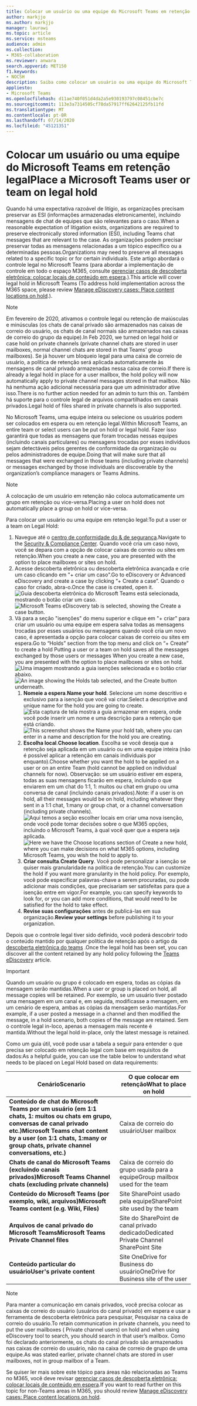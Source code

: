 ```yaml
---
title: Colocar um usuário ou uma equipe do Microsoft Teams em retenção legal
author: markjjo
ms.author: markjjo
manager: laurawi
ms.topic: article
ms.service: msteams
audience: admin
ms.collection:
- M365-collaboration
ms.reviewer: anwara
search.appverid: MET150
f1.keywords:
- NOCSH
description: Saiba como colocar um usuário ou uma equipe do Microsoft Teams em retenção legal usando o Centro de Segurança e Conformidade, e saiba o que necessita de uma retenção legal com base nas exigências de dados.
appliesto:
- Microsoft Teams
ms.openlocfilehash: d11ae740f051d4da2a5e930193797c08451cbe7c
ms.sourcegitcommit: 113e3a7314505cf78da57917ff62642125fb11fd
ms.translationtype: MT
ms.contentlocale: pt-BR
ms.lasthandoff: 07/14/2020
ms.locfileid: "45121351"
---
```

<a name="place-a-microsoft-teams-user-or-team-on-legal-hold"></a><span data-ttu-id="84ff5-103">Colocar um usuário ou uma equipe do Microsoft Teams em retenção legal</span><span class="sxs-lookup"><span data-stu-id="84ff5-103">Place a Microsoft Teams user or team on legal hold</span></span>
==================================================

<span data-ttu-id="84ff5-104">Quando há uma expectativa razoável de litígio, as organizações precisam preservar as ESI (informações armazenadas eletronicamente), incluindo mensagens de chat de equipes que são relevantes para o caso.</span><span class="sxs-lookup"><span data-stu-id="84ff5-104">When a reasonable expectation of litigation exists, organizations are required to preserve electronically stored information (ESI), including Teams chat messages that are relevant to the case.</span></span> <span data-ttu-id="84ff5-105">As organizações podem precisar preservar todas as mensagens relacionadas a um tópico específico ou a determinadas pessoas.</span><span class="sxs-lookup"><span data-stu-id="84ff5-105">Organizations may need to preserve all messages related to a specific topic or for certain individuals.</span></span> <span data-ttu-id="84ff5-106">Este artigo abordará o controle legal no Microsoft Teams (para abordar a implementação de controle em todo o espaço M365, consulte [gerenciar casos de descoberta eletrônica: colocar locais de conteúdo em espera](https://docs.microsoft.com/microsoft-365/compliance/ediscovery-cases#step-4-place-content-locations-on-hold).).</span><span class="sxs-lookup"><span data-stu-id="84ff5-106">This article will cover legal hold in Microsoft Teams (To address hold implementation across the M365 space, please review [Manage eDiscovery cases: Place content locations on hold](https://docs.microsoft.com/microsoft-365/compliance/ediscovery-cases#step-4-place-content-locations-on-hold).).</span></span>

> [!NOTE]
> <span data-ttu-id="84ff5-107">Em fevereiro de 2020, ativamos o controle legal ou retenção de maiúsculas e minúsculas (os chats de canal privado são armazenados nas caixas de correio do usuário, os chats de canal normais são armazenados nas caixas de correio do grupo da equipe).</span><span class="sxs-lookup"><span data-stu-id="84ff5-107">In Feb 2020, we turned on legal hold or case hold on private channels (private channel chats are stored in user mailboxes, normal channel chats are stored in that Teams’ group mailboxes).</span></span> <span data-ttu-id="84ff5-108">Se já houver um bloqueio legal para uma caixa de correio de usuário, a política de retenção será aplicada automaticamente às mensagens de canal privado armazenadas nessa caixa de correio.</span><span class="sxs-lookup"><span data-stu-id="84ff5-108">If there is already a legal hold in place for a user mailbox, the hold policy will now automatically apply to private channel messages stored in that mailbox.</span></span> <span data-ttu-id="84ff5-109">Não há nenhuma ação adicional necessária para que um administrador ative isso.</span><span class="sxs-lookup"><span data-stu-id="84ff5-109">There is no further action needed for an admin to turn this on.</span></span> <span data-ttu-id="84ff5-110">Também há suporte para o controle legal de arquivos compartilhados em canais privados.</span><span class="sxs-lookup"><span data-stu-id="84ff5-110">Legal hold of files shared in private channels is also supported.</span></span>

<span data-ttu-id="84ff5-111">No Microsoft Teams, uma equipe inteira ou selecione os usuários podem ser colocados em espera ou em retenção legal.</span><span class="sxs-lookup"><span data-stu-id="84ff5-111">Within Microsoft Teams, an entire team or select users can be put on hold or legal hold.</span></span> <span data-ttu-id="84ff5-112">Fazer isso garantirá que todas as mensagens que foram trocadas nessas equipes (incluindo canais particulares) ou mensagens trocadas por esses indivíduos sejam detectáveis pelos gerentes de conformidade da organização ou pelos administradores de equipe.</span><span class="sxs-lookup"><span data-stu-id="84ff5-112">Doing that will make sure that all messages that were exchanged in those teams (including private channels) or messages exchanged by those individuals are discoverable by the organization’s compliance managers or Teams Admins.</span></span>

> [!NOTE]
> <span data-ttu-id="84ff5-113">A colocação de um usuário em retenção não coloca automaticamente um grupo em retenção ou vice-versa.</span><span class="sxs-lookup"><span data-stu-id="84ff5-113">Placing a user on hold does not automatically place a group on hold or vice-versa.</span></span>

<span data-ttu-id="84ff5-114">Para colocar um usuário ou uma equipe em retenção legal:</span><span class="sxs-lookup"><span data-stu-id="84ff5-114">To put a user or a team on Legal Hold:</span></span>

1. <span data-ttu-id="84ff5-115">Navegue até o [centro de conformidade do & de segurança](https://go.microsoft.com/fwlink/?linkid=854628).</span><span class="sxs-lookup"><span data-stu-id="84ff5-115">Navigate to the [Security & Compliance Center](https://go.microsoft.com/fwlink/?linkid=854628).</span></span> <span data-ttu-id="84ff5-116">Quando você cria um caso novo, você se depara com a opção de colocar caixas de correio ou sites em retenção.</span><span class="sxs-lookup"><span data-stu-id="84ff5-116">When you create a new case, you are presented with the option to place mailboxes or sites on hold.</span></span>
1. <span data-ttu-id="84ff5-117">Acesse descoberta eletrônica ou descoberta eletrônica avançada e crie um caso clicando em "+ criar um caso".</span><span class="sxs-lookup"><span data-stu-id="84ff5-117">Go to eDiscovery or Advanced eDiscovery and create a case by clicking “+ Create a case”.</span></span> <span data-ttu-id="84ff5-118">Quando o caso for criado, abra-o.</span><span class="sxs-lookup"><span data-stu-id="84ff5-118">Once the case is created, open it.</span></span>
<span data-ttu-id="84ff5-119">![Guia descoberta eletrônica do Microsoft Teams está selecionada, mostrando o botão criar um caso.](media/LegalHold1.png)</span><span class="sxs-lookup"><span data-stu-id="84ff5-119">![Microsoft Teams eDiscovery tab is selected, showing the Create a case button.](media/LegalHold1.png)</span></span>
1. <span data-ttu-id="84ff5-120">Vá para a seção "isenções" do menu superior e clique em "+ criar" para criar um usuário ou uma equipe em espera salva todas as mensagens trocadas por esses usuários ou mensagens quando você cria um novo caso, é apresentada a opção para colocar caixas de correio ou sites em espera.</span><span class="sxs-lookup"><span data-stu-id="84ff5-120">Go to “Holds” section from the top menu and click on “+ Create” to create a hold Putting a user or a team on hold saves all the messages exchanged by those users or messages When you create a new case, you are presented with the option to place mailboxes or sites on hold.</span></span>
<span data-ttu-id="84ff5-121">![Uma imagem mostrando a guia isenções selecionada e o botão criar abaixo.](media/LegalHold2.png)</span><span class="sxs-lookup"><span data-stu-id="84ff5-121">![An image showing the Holds tab selected, and the Create button underneath.](media/LegalHold2.png)</span></span>
    1. <span data-ttu-id="84ff5-122">**Nomeie a espera**.</span><span class="sxs-lookup"><span data-stu-id="84ff5-122">**Name your hold**.</span></span> <span data-ttu-id="84ff5-123">Selecione um nome descritivo e exclusivo para a isenção que você vai criar.</span><span class="sxs-lookup"><span data-stu-id="84ff5-123">Select a descriptive and unique name for the hold you are going to create.</span></span>
<span data-ttu-id="84ff5-124">![Esta captura de tela mostra a guia armazenar em espera, onde você pode inserir um nome e uma descrição para a retenção que está criando.](media/LegalHold3.png)</span><span class="sxs-lookup"><span data-stu-id="84ff5-124">![This screenshot shows the Name your hold tab, where you can enter in a name and description for the hold you are creating.](media/LegalHold3.png)</span></span>
    1. <span data-ttu-id="84ff5-125">**Escolha local**.</span><span class="sxs-lookup"><span data-stu-id="84ff5-125">**Choose location**.</span></span> <span data-ttu-id="84ff5-126">Escolha se você deseja que a retenção seja aplicada em um usuário ou em uma equipe inteira (não é possível aplicar a retenção em canais individuais por enquanto).</span><span class="sxs-lookup"><span data-stu-id="84ff5-126">Choose whether you want the hold to be applied on a user or on an entire Team (hold cannot be applied on individual channels for now).</span></span> <span data-ttu-id="84ff5-127">Observação: se um usuário estiver em espera, todas as suas mensagens ficarão em espera, incluindo o que enviarem em um chat do 1:1, 1: muitos ou chat em grupo ou uma conversa de canal (incluindo canais privados).</span><span class="sxs-lookup"><span data-stu-id="84ff5-127">Note: if a user is on hold, all their messages would be on hold, including whatever they sent in a 1:1 chat, 1:many or group chat, or a channel conversation (including private channels).</span></span>
    <span data-ttu-id="84ff5-128">![Aqui temos a seção escolher locais em criar uma nova isenção, onde você pode tomar decisões sobre o que M365 opções, incluindo o Microsoft Teams, à qual você quer que a espera seja aplicada.](media/LegalHold4.png)</span><span class="sxs-lookup"><span data-stu-id="84ff5-128">![Here we have the Choose locations section of Create a new hold, where you can make decisions on what M365 options, including Microsoft Teams, you wish the hold to apply to.](media/LegalHold4.png)</span></span>
    1. <span data-ttu-id="84ff5-129">**Criar consulta**.</span><span class="sxs-lookup"><span data-stu-id="84ff5-129">**Create Query**.</span></span> <span data-ttu-id="84ff5-130">Você pode personalizar a isenção se quiser mais granularidade na política de retenção.</span><span class="sxs-lookup"><span data-stu-id="84ff5-130">You can customize the hold if you want more granularity in the hold policy.</span></span> <span data-ttu-id="84ff5-131">Por exemplo, você pode especificar palavras-chave a serem procuradas, ou pode adicionar mais condições, que precisariam ser satisfeitas para que a isenção entre em vigor.</span><span class="sxs-lookup"><span data-stu-id="84ff5-131">For example, you can specify keywords to look for, or you can add more conditions, that would need to be satisfied for the hold to take effect.</span></span>
    1. <span data-ttu-id="84ff5-132">**Revise suas configurações** antes de publicá-las em sua organização.</span><span class="sxs-lookup"><span data-stu-id="84ff5-132">**Review your settings** before publishing it to your organization.</span></span>

<span data-ttu-id="84ff5-133">Depois que o controle legal tiver sido definido, você poderá descobrir todo o conteúdo mantido por qualquer política de retenção após o artigo da [descoberta eletrônica do teams](eDiscovery-investigation.md) .</span><span class="sxs-lookup"><span data-stu-id="84ff5-133">Once the legal hold has been set, you can discover all the content retained by any hold policy following the [Teams eDiscovery](eDiscovery-investigation.md) article.</span></span>

> [!IMPORTANT]
> <span data-ttu-id="84ff5-134">Quando um usuário ou grupo é colocado em espera, todas as cópias da mensagem serão mantidas.</span><span class="sxs-lookup"><span data-stu-id="84ff5-134">When a user or group is placed on hold, all message copies will be retained.</span></span> <span data-ttu-id="84ff5-135">Por exemplo, se um usuário tiver postado uma mensagem em um canal e, em seguida, modificasse a mensagem, em um cenário de espera, ambas as cópias da mensagem serão mantidas.</span><span class="sxs-lookup"><span data-stu-id="84ff5-135">For example, if a user posted a message in a channel and then modified the message, in a hold scenario, both copies of the message are retained.</span></span> <span data-ttu-id="84ff5-136">Sem o controle legal in-loco, apenas a mensagem mais recente é mantida.</span><span class="sxs-lookup"><span data-stu-id="84ff5-136">Without the legal hold in-place, only the latest message is retained.</span></span>

<span data-ttu-id="84ff5-137">Como um guia útil, você pode usar a tabela a seguir para entender o que precisa ser colocado em retenção legal com base em requisitos de dados:</span><span class="sxs-lookup"><span data-stu-id="84ff5-137">As a helpful guide, you can use the table below to understand what needs to be placed on Legal Hold based on data requirements:</span></span>

|<span data-ttu-id="84ff5-138">Cenário</span><span class="sxs-lookup"><span data-stu-id="84ff5-138">Scenario</span></span>  |<span data-ttu-id="84ff5-139">O que colocar em retenção</span><span class="sxs-lookup"><span data-stu-id="84ff5-139">What to place on hold</span></span>  |
|---------|---------|
|<span data-ttu-id="84ff5-140">**Conteúdo de chat do Microsoft Teams por um usuário (em 1:1 chats, 1: muitos ou chats em grupo, conversas de canal privado etc.)**</span><span class="sxs-lookup"><span data-stu-id="84ff5-140">**Microsoft Teams chat content by a user (on 1:1 chats, 1:many or group chats, private channel conversations, etc.)**</span></span>     |<span data-ttu-id="84ff5-141">Caixa de correio do usuário</span><span class="sxs-lookup"><span data-stu-id="84ff5-141">User mailbox</span></span>         |
|<span data-ttu-id="84ff5-142">**Chats de canal do Microsoft Teams (excluindo canais privados)**</span><span class="sxs-lookup"><span data-stu-id="84ff5-142">**Microsoft Teams Channel chats (excluding private channels)**</span></span>    |<span data-ttu-id="84ff5-143">Caixa de correio do grupo usada para a equipe</span><span class="sxs-lookup"><span data-stu-id="84ff5-143">Group mailbox used for the team</span></span>         |
|<span data-ttu-id="84ff5-144">**Conteúdo do Microsoft Teams (por exemplo, wiki, arquivos)**</span><span class="sxs-lookup"><span data-stu-id="84ff5-144">**Microsoft Teams content (e.g. Wiki, Files)**</span></span>     |<span data-ttu-id="84ff5-145">Site SharePoint usado pela equipe</span><span class="sxs-lookup"><span data-stu-id="84ff5-145">SharePoint site used by the team</span></span>         |
|<span data-ttu-id="84ff5-146">**Arquivos de canal privado do Microsoft Teams**</span><span class="sxs-lookup"><span data-stu-id="84ff5-146">**Microsoft Teams Private Channel files**</span></span>     |<span data-ttu-id="84ff5-147">Site do SharePoint de canal privado dedicado</span><span class="sxs-lookup"><span data-stu-id="84ff5-147">Dedicated Private Channel SharePoint Site</span></span>     |
|<span data-ttu-id="84ff5-148">**Conteúdo particular do usuário**</span><span class="sxs-lookup"><span data-stu-id="84ff5-148">**User's private content**</span></span>     |<span data-ttu-id="84ff5-149">Site OneDrive for Business do usuário</span><span class="sxs-lookup"><span data-stu-id="84ff5-149">OneDrive for Business site of the user</span></span>         |

> [!NOTE]
> <span data-ttu-id="84ff5-150">Para manter a comunicação em canais privados, você precisa colocar as caixas de correio do usuário (usuários do canal privado) em espera e usar a ferramenta de descoberta eletrônica para pesquisar, Pesquisar na caixa de correio do usuário.</span><span class="sxs-lookup"><span data-stu-id="84ff5-150">To retain communication in private channels, you need to put the user mailboxes ( Private channel users) on hold and when using eDiscovery tool to search, you should search in that user’s mailbox.</span></span> <span data-ttu-id="84ff5-151">Como foi declarado anteriormente, os chats do canal privado são armazenados nas caixas de correio do usuário, não na caixa de correio de grupo de uma equipe.</span><span class="sxs-lookup"><span data-stu-id="84ff5-151">As was stated earlier, private channel chats are stored in user mailboxes, not in group mailbox of a Team.</span></span>

<span data-ttu-id="84ff5-152">Se quiser ler mais sobre este tópico para áreas não relacionadas ao Teams no M365, você deve revisar [gerenciar casos de descoberta eletrônica: colocar locais de conteúdo em espera](https://docs.microsoft.com/microsoft-365/compliance/ediscovery-cases#step-4-place-content-locations-on-hold).</span><span class="sxs-lookup"><span data-stu-id="84ff5-152">If you want to read further on this topic for non-Teams areas in M365, you should review [Manage eDiscovery cases: Place content locations on hold](https://docs.microsoft.com/microsoft-365/compliance/ediscovery-cases#step-4-place-content-locations-on-hold).</span></span>
